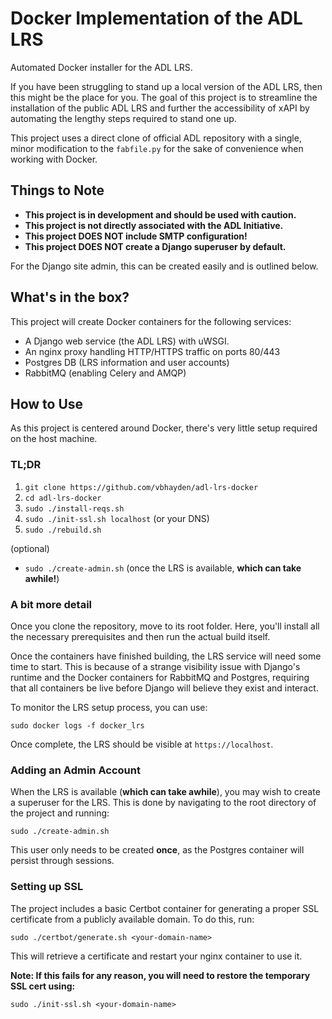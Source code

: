 Docker Implementation of the ADL LRS
=================
Automated Docker installer for the ADL LRS.

If you have been struggling to stand up a local version of the ADL LRS, then this might be the place for you.  The goal of this project is to streamline the installation of the public ADL LRS and further the accessibility of xAPI by automating the lengthy steps required to stand one up.  

This project uses a direct clone of official ADL repository with a single, minor modification to the `fabfile.py` for the sake of convenience when working with Docker.

## Things to Note
- **This project is in development and should be used with caution.**
- **This project is not directly associated with the ADL Initiative.**
- **This project DOES NOT include SMTP configuration!**
- **This project DOES NOT create a Django superuser by default.**

For the Django site admin, this can be created easily and is outlined below.

## What's in the box?
This project will create Docker containers for the following services:
- A Django web service (the ADL LRS) with uWSGI.
- An nginx proxy handling HTTP/HTTPS traffic on ports 80/443
- Postgres DB (LRS information and user accounts)
- RabbitMQ (enabling Celery and AMQP)

## How to Use
As this project is centered around Docker, there's very little setup required on the host machine. 

### TL;DR
1. `git clone https://github.com/vbhayden/adl-lrs-docker`
1. `cd adl-lrs-docker`
1. `sudo ./install-reqs.sh`
1. `sudo ./init-ssl.sh localhost` (or your DNS)
1. `sudo ./rebuild.sh`

(optional) 
- `sudo ./create-admin.sh` (once the LRS is available, **which can take awhile!**)

### A bit more detail
Once you clone the repository, move to its root folder.  Here, you'll install all the necessary prerequisites and then run the actual build itself.  

Once the containers have finished building, the LRS service will need some time to start.  This is because of a strange visibility issue with Django's runtime and the Docker containers for RabbitMQ and Postgres, requiring that all containers be live before Django will believe they exist and interact.

To monitor the LRS setup process, you can use:
```
sudo docker logs -f docker_lrs
```
Once complete, the LRS should be visible at `https://localhost`.

### Adding an Admin Account
When the LRS is available (**which can take awhile**), you may wish to create a superuser for the LRS.  This is done by navigating to the root directory of the project and running:
```
sudo ./create-admin.sh
```
This user only needs to be created **once**, as the Postgres container will persist through sessions.

### Setting up SSL
The project includes a basic Certbot container for generating a proper SSL certificate from a publicly available domain.  To do this, run:
```
sudo ./certbot/generate.sh <your-domain-name>
```
This will retrieve a certificate and restart your nginx container to use it.  

**Note: If this fails for any reason, you will need to restore the temporary SSL cert using:**
```
sudo ./init-ssl.sh <your-domain-name>
```
